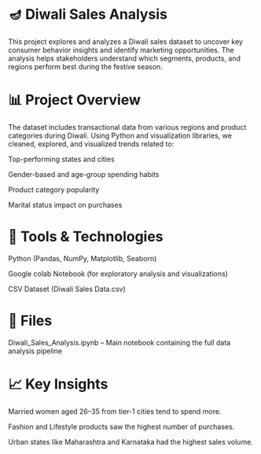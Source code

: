 # 🪔 Diwali Sales Analysis
This project explores and analyzes a Diwali sales dataset to uncover key consumer behavior insights and identify marketing opportunities. The analysis helps stakeholders understand which segments, products, and regions perform best during the festive season.

# 📊 Project Overview
The dataset includes transactional data from various regions and product categories during Diwali. Using Python and visualization libraries, we cleaned, explored, and visualized trends related to:

Top-performing states and cities

Gender-based and age-group spending habits

Product category popularity

Marital status impact on purchases

# 🔧 Tools & Technologies
Python (Pandas, NumPy, Matplotlib, Seaborn)

Google colab Notebook (for exploratory analysis and visualizations)

CSV Dataset (Diwali Sales Data.csv)

# 📁 Files
Diwali_Sales_Analysis.ipynb – Main notebook containing the full data analysis pipeline

# 📈 Key Insights
Married women aged 26–35 from tier-1 cities tend to spend more.

Fashion and Lifestyle products saw the highest number of purchases.

Urban states like Maharashtra and Karnataka had the highest sales volume.
